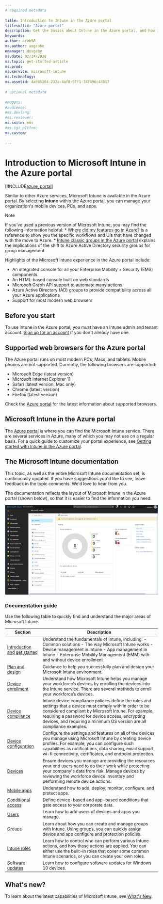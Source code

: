 ```yaml
---
# required metadata

title: Introduction to Intune in the Azure portal
titlesuffix: "Azure portal"
description: Get the basics about Intune in the Azure portal, and how it can help you manage your devices."
keywords:
author: arob98
ms.author: angrobe
nmanager: dougeby
ms.date: 02/14/2018
ms.topic: get-started-article
ms.prod:
ms.service: microsoft-intune
ms.technology:
ms.assetid: 4a085264-232a-4af0-97f1-747496c44517

# optional metadata

#ROBOTS:
#audience:
#ms.devlang:
#ms.reviewer:
ms.suite: ems
#ms.tgt_pltfrm:
ms.custom: 

---
```



# Introduction to Microsoft Intune in the Azure portal


[!INCLUDE[azure_portal](./includes/azure_portal.md)]

Similar to other Azure services, Microsoft Intune is available in the Azure portal. By selecting **Intune** within the Azure portal, you can manage your organization's mobile devices, PCs, and apps.

>[!NOTE] 
> If you've used a previous version of Microsoft Intune, you may find the following information helpful:
    * [Where did my features go in Azure?](ui-changes.md) is a reference to show you the specific workflows and UIs that have changed with the move to Azure.
    * [Intune classic groups in the Azure portal](groups-get-started.md) explains the implications of the shift to Azure Active Directory security groups for group management.

Highlights of the Microsoft Intune experience in the Azure portal include:

- An integrated console for all your Enterprise Mobility + Security (EMS) components
- An HTML-based console built on web standards
- Microsoft Graph API support to automate many actions
- Azure Active Directory (AD) groups to provide compatibility across all your Azure applications
- Support for most modern web browsers

## Before you start

To use Intune in the Azure portal, you must have an Intune admin and tenant account. [Sign up for an account](https://portal.office.com/Signup/Signup.aspx?OfferId=40BE278A-DFD1-470a-9EF7-9F2596EA7FF9&dl=INTUNE_A&ali=1#0%20) if you don't already have one.

## Supported web browsers for the Azure portal

The Azure portal runs on most modern PCs, Macs, and tablets. Mobile phones are not supported.
Currently, the following browsers are supported:

- Microsoft Edge (latest version)
- Microsoft Internet Explorer 11
- Safari (latest version, Mac only)
- Chrome (latest version)
- Firefox (latest version)

Check the [Azure portal](https://docs.microsoft.com/azure/azure-preview-portal-supported-browsers-devices) for the latest information about supported browsers.

## Microsoft Intune in the Azure portal

The [Azure portal](https://portal.azure.com) is where you can find the Microsoft Intune service. There are several services in Azure, many of which you may not use on a regular basis. For a quick guide to customize your portal experience, see [Getting started with Intune in the Azure portal](get-started-azure.md).

## The Microsoft Intune documentation

This topic, as well as the entire Microsoft Intune documentation set, is continuously updated. If you have suggestions you'd like to see, leave feedback in the topic comments. We'd love to hear from you.

The documentation reflects the layout of Microsoft Intune in the Azure portal (shown below), so that it is easier to find the information you need.

![Azure portal workloads](./media/azure-portal-workloads.png)

### Documentation guide

Use the following table to quickly find and understand the major areas of Microsoft Intune.

| Section                                                      | Description                                                                                                                                                                                                                                                                                      |
|--------------------------------------------------------------|--------------------------------------------------------------------------------------------------------------------------------------------------------------------------------------------------------------------------------------------------------------------------------------------------|
| [Introduction and get started](introduction-intune.md)       | Understand the fundamentals of Intune, including: - Common solutions - The way Microsoft Intune works - Device management in Intune - App management in Intune - Enterprise Mobility Management (EMM) with and without device enrollment                                                         |
| [Plan and design](planning-guide.md)                         | Guidance to help you successfully plan and design your Microsoft Intune environment.                                                                                                                                                                                                             |
| [Device enrollment](device-enrollment.md)                    | Understand how Microsoft Intune helps you manage your workforce’s devices by enrolling the devices into the Intune service. There are several methods to enroll your workforce’s devices.                                                                                                         |
| [Device compliance](device-compliance.md)                    | Intune device compliance policies define the rules and settings that a device must comply with in order to be considered compliant by Microsoft Intune. For example, requiring a password for device access, encrypting devices, and requiring a minimum OS version are all compliance examples. |
| [Device configuration](device-profiles.md)                   | Configure the settings and features on all of the devices you manage using Microsoft Intune by creating device profiles. For example, you can configure such capabilities as notifications, data sharing, email support, wi-fi connectivity, certificates, and endpoint protection.              |
| [Devices](device-management.md)                              | Ensure devices you manage are providing the resources your end users need to do their work while protecting your company's data from risk. Manage devices by reviewing the workforce device inventory and performing remote device actions.                                                      |
| [Mobile apps](app-management.md)                             | Understand how to add, deploy, monitor, configure, and protect apps.                                                                                                                                                                                                                             |
| [Conditional access](conditional-access.md)                  | Define device-based and app-based conditions that gate access to your corporate data.                                                                                                                                                                                                            |
| [Users](users-add.md)                                        | Learn how to add users of devices and apps you manage.                                                                                                                                                                                                                                           |
| [Groups](groups-get-started.md)                              | Learn about how you can create and manage groups with Intune. Using groups, you can quickly assign device and app configure and protection policies.                                                                                                                                             |
| [Intune roles](role-based-access-control.md)                 | Learn how to control who can perform various Intune actions, and how those actions are applied. You can either use the built-in roles that cover some common Intune scenarios, or you can create your own roles.                                                                                 |
| [Software updates](windows-update-for-business-configure.md) | Learn how to configure software updates for Windows 10 devices.                                                                                                                                                                                                                                  |

## What's new?

To learn about the latest capabilities of Microsoft Intune, see [What's New](whats-new.md).
